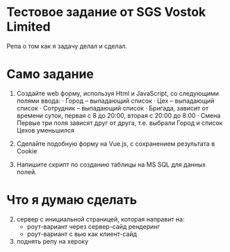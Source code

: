 # Тестовое задание от SGS Vostok Limited

Репа о том как я задачу делал и сделал.

# Само задание

1. Создайте web форму, используя Html и JavaScript, со следующими полями ввода: · Город – выпадающий список · Цех – выпадающий список · Сотрудник – выпадающий список · Бригада, зависит от времени суток, первая с 8 до 20:00, вторая с 20:00 до 8:00 · Смена Первые три поля зависят друг от друга, т.е. выбрали Город и список Цехов уменьшился 

1. Сделайте подобную форму на Vue.js, с сохранением результата в Cookie

1. Напишите скрипт по созданию таблицы на MS SQL для данных полей.


# Что я думаю сделать

2. сервер с инициальной страницей, которая направит на:
    - роут-вариант через сервер-сайд рендеринг
    - роут-вариант с вью как клиент-сайд
2. поднять репу на хероку
